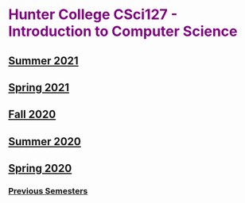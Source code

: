 
# <span style="color:purple">  Hunter College CSci127 - Introduction to Computer Science </span>

## [Summer 2021](https://huntercsci127.github.io/summer21.html)

## [Spring 2021](https://huntercsci127.github.io/s21.html)

## [Fall 2020](https://huntercsci127.github.io/f20.html)

## [Summer 2020](https://huntercsci127.github.io/summer20.html)

##  [Spring 2020](https://huntercsci127.github.io/s20.html)

### [Previous Semesters](https://stjohn.github.io/teaching/)
